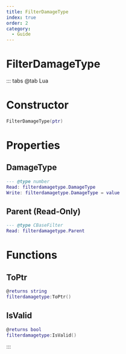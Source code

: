 ```yaml
---
title: FilterDamageType
index: true
order: 2
category:
  - Guide
---
```


# FilterDamageType

::: tabs
@tab Lua
# Constructor
```lua
FilterDamageType(ptr)
```
# Properties
## DamageType 
```lua
--- @type number
Read: filterdamagetype.DamageType
Write: filterdamagetype.DamageType = value
```
## Parent (Read-Only)
```lua
--- @type CBaseFilter
Read: filterdamagetype.Parent
```
# Functions
## ToPtr
```lua
@returns string
filterdamagetype:ToPtr()
```
## IsValid
```lua
@returns bool
filterdamagetype:IsValid()
```

:::
